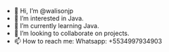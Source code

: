 - 👋 Hi, I’m @walisonjp
- 👀 I’m interested in Java.
- 🌱 I’m currently learning Java.
- 💞️ I’m looking to collaborate on projects.
- 📫 How to reach me: Whatsapp: +5534997934903

<!---
walisonjp/walisonjp is a ✨ special ✨ repository because its `README.md` (this file) appears on your GitHub profile.
You can click the Preview link to take a look at your changes.
--->

